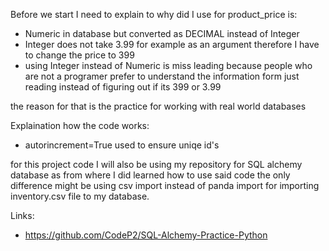 Before we start I need to explain to why did I use for product_price is:

- Numeric in database but converted as DECIMAL instead of Integer
- Integer does not take 3.99 for example as an argument therefore I have to change the price to 399
- using Integer instead of Numeric is miss leading because people who are not a programer prefer to understand the information form just reading instead of figuring out if its 399 or 3.99

the reason for that is the practice for working with real world databases

Explaination how the code works:
- autorincrement=True used to ensure uniqe id's 


for this project code I will also be using my repository for SQL alchemy database as from where I did learned how to use said code the only difference might be using csv import instead of panda import for importing inventory.csv file to my database.

Links: 
- https://github.com/CodeP2/SQL-Alchemy-Practice-Python